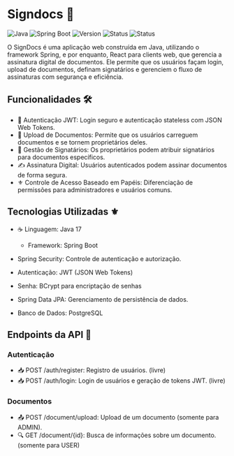 # Signdocs 🚀
![Java](https://img.shields.io/badge/Java-17-blue)
![Spring Boot](https://img.shields.io/badge/Spring%20Boot-3.0-green)
![Version](https://img.shields.io/github/v/tag/gabrielsizilio/signdocs)
![Status](https://img.shields.io/badge/client--web-Em%20Desenvolvimento-yellow)
![Status](https://img.shields.io/badge/api-Em%20Desenvolvimento-yellow)


O SignDocs é uma aplicação web construída em Java, utilizando o framework Spring, e por enquanto, React para clients web,  que gerencia a assinatura digital de documentos. Ele permite que os usuários façam login, upload de documentos, definam signatários e gerenciem o fluxo de assinaturas com segurança e eficiência.

## Funcionalidades 🛠️
- 🔐 Autenticação JWT: Login seguro e autenticação stateless com JSON Web Tokens.
- 📎 Upload de Documentos: Permite que os usuários carreguem documentos e se tornem proprietários deles.
- 📜 Gestão de Signatários: Os proprietários podem atribuir signatários para documentos específicos.
- ✍️ Assinatura Digital: Usuários autenticados podem assinar documentos de forma segura.
- ⚜️ Controle de Acesso Baseado em Papéis: Diferenciação de permissões para administradores e usuários comuns.

## Tecnologias Utilizadas ⚜️
- ☕ Linguagem: Java 17
  - Framework: Spring Boot

- Spring Security: Controle de autenticação e autorização.
- Autenticação: JWT (JSON Web Tokens)
- Senha: BCrypt para encriptação de senhas

- Spring Data JPA: Gerenciamento de persistência de dados.
- Banco de Dados: PostgreSQL

## Endpoints da API 📜
### Autenticação
- 📥 POST /auth/register: Registro de usuários. (livre)
- 📥 POST /auth/login: Login de usuários e geração de tokens JWT. (livre)


### Documentos
- 📤 POST /document/upload: Upload de um documento (somente para ADMIN).
- 🔍 GET /document/{id}: Busca de informações sobre um documento. (somente para USER)
